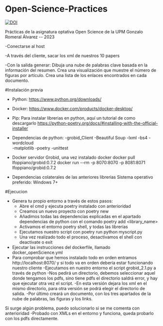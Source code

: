 # Open-Science-Practices
[![DOI](https://zenodo.org/badge/599046489.svg)](https://zenodo.org/badge/latestdoi/599046489)

Prácticas de la asignatura optativa Open Science de la UPM
Gonzalo Romeral Álvarez -- 2023


-Conectarse al host

-A través del cliente, sacar los xml de nuestros 10 papers

-Con la salida generar:
Dibuja una nube de palabras clave basada en la información del resumen.
Crea una visualización que muestre el número de figuras por artículo.
Crea una lista de los enlaces encontrados en cada documento.

#Instalación previa
- Python: https://www.python.org/downloads/
- Docker: https://www.docker.com/products/docker-desktop/
- Pip: Para instalar librerias en python, aquí un tutorial de como descargarlo https://python-poetry.org/docs/#installing-with-the-official-installer
- Dependencias de python:
    -grobid_Client
    -Beautiful Soup
    -lxml
    -bs4
    -wordcloud  
    -matplotlib
    -poetry
    -unittest
    
- Docker servidor Grobid, una vez instalado docker
   docker pull lfoppiano/grobid:0.7.2
   docker run --rm -p 8070:8070 -p 8081:8071 lfoppiano/grobid:0.7.2   
- Dependencias colaterales de las anteriores librerias
   Sistema operativo preferido: Windows 7+

#Ejecucion 
- Genera tu propio entorno a través de estos pasos:
   * Abre el cmd y ejecuta poetry instalado con anterioridad
   * Creamos un nuevo proyecto con poetry new <name>
   * Añadimos todas las dependencias explicadas en el apartado dependencias de python con el comando poetry add <library_name>
   * Activamos el entorno poetry shell, y todas las librerías
   * Ejecutamos nuestro script con poetry run python myscript.py
   * Una vez realizado todo el proceso, desactivamos el shell con  deactivate o exit
- Ejecutar las instrucciones del dockerfile, llamado docker_openScience.yml
- Para comprobar que hemos instalado todo en orden entramos http://localhost:8070/ y si todo va en orden debería estar funcionando nuestro cliente 
-Ejecutamos en nuestro entorno el script grobid_2.1.py a través de python 
-Nos pedirá un directorio, debemos seleccionar aquel donde tengamos los pdfs, sino tiene pdfs el directorio saldrá error, y hay que ejecutar otra vez el script.
-En esta versión dejara los xml en el mismo directorio, para otra versión se podrá elegir el directorio de salida.
-Por último creará un documento, con los tres apartados de la nube de palabras, las figuras y los links.

Si surge algún problema, puedo solucionarlo si se me comenta con anterioridad
-Probado con XMLs en el entorno y funciona, queda probarlo con los pdfs directamente.
